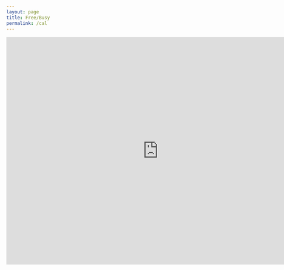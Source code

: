 ```yaml
---
layout: page
title: Free/Busy
permalink: /cal
---
```


<iframe id="calendar_frame" src="https://calendar.google.com/calendar/embed?title=Dongwook%27s%20free%2Fbusy%20schedule&amp;showPrint=0&amp;mode=WEEK&amp;height=600&amp    ;wkst=1&amp;bgcolor=%23FFFFFF&amp;src=dy252%40cornell.edu&amp;color=%232952A3&amp;ctz=America%2FVancouver" style="border-width:0" width="800" height="600" frameborder="0" scrolling="no"></iframe>